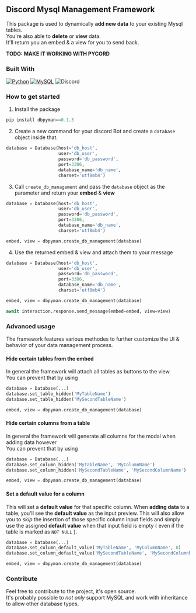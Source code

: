 ## Discord Mysql Management Framework 
This package is used to dynamically **add new data** to your existing Mysql tables.<br>
You're also able to **delete** or **view** data.<br>
It'll return you an embed & a view for you to send back.

**TODO: MAKE IT WORKING WITH PYCORD**

### Built With
[![Python][python]][python-url]
[![MySQL][mysql]][mysql-url]
![Discord](https://img.shields.io/badge/Discord-%235865F2.svg?style=for-the-badge&logo=discord&logoColor=white)


### How to get started
1. Install the package
```py
pip install dbpyman==0.1.5
```
2. Create a new command for your discord Bot and create a `database` object inside that.
```py
database = Database(host='db_host',
                    user='db_user',
                    password='db_password',
                    port=3306,
                    database_name='db_name',
                    charset='utf8mb4')
```
3. Call `create_db_management` and pass the `database` object as the parameter and return your **embed** & **view** 
```py
database = Database(host='db_host',
                    user='db_user',
                    password='db_password',
                    port=3306,
                    database_name='db_name',
                    charset='utf8mb4')

embed, view = dbpyman.create_db_management(database)
```
4. Use the returned embed & view and attach them to your message
```py
database = Database(host='db_host',
                    user='db_user',
                    password='db_password',
                    port=3306,
                    database_name='db_name',
                    charset='utf8mb4')

embed, view = dbpyman.create_db_management(database)

await interaction.response.send_message(embed=embed, view=view)
```

### Advanced usage
The framework features various methodes to further customize the UI & behavior of your data management process.

#### Hide certain tables from the embed
In general the framework will attach all tables as buttons to the view.<br>
You can prevent that by using

```py
database = Database(...)
database.set_table_hidden('MyTableName')
database.set_table_hidden('MySecondTableName')

embed, view = dbpyman.create_db_management(database)
```

#### Hide certain columns from a table
In general the framework will generate all columns for the modal when adding data however<br>
You can prevent that by using

```py
database = Database(...)
database.set_column_hidden('MyTableName', 'MyColumnName')
database.set_column_hidden('MySecondTableName', 'MySecondColumnName')

embed, view = dbpyman.create_db_management(database)
```

#### Set a default value for a column
This will set a **default value** for that specific column. When **adding data** to a table, you'll see the **default value** as the input preview.
This will also allow you to *skip* the insertion of those specific column input fields and simply use the assigned **default value** when that input field is empty ( even if the table is marked as `NOT NULL` ).
```py
database = Database(...)
database.set_column_default_value('MyTableName', 'MyColumnName', 0)
database.set_column_default_value('MySecondTableName', 'MySecondColumnName', 'Banana')

embed, view = dbpyman.create_db_management(database)
```

### Contribute
Feel free to contribute to the project, it's open source.<br>
It's probably possible to *not only* support MySQL and work with inheritance to allow other database types.

<!-- MARKDOWN LINKS & IMAGES -->
[python]: https://img.shields.io/badge/Python-3776AB?style=for-the-badge&logo=python&logoColor=white
[mysql]: https://img.shields.io/badge/MySQL-00000F?style=for-the-badge&logo=mysql&logoColor=white
[mysql-url]: https://www.mysql.com/
[python-url]: https://www.python.org/
